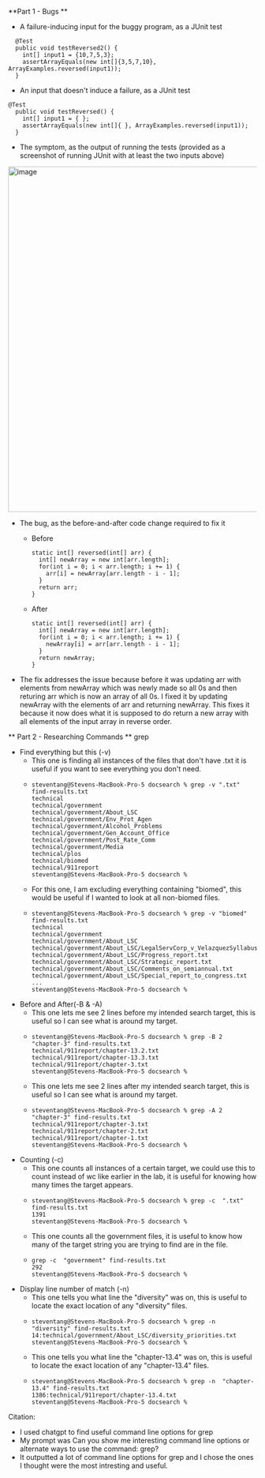 **Part 1 - Bugs **
- A failure-inducing input for the buggy program, as a JUnit test
```
  @Test
  public void testReversed2() {
    int[] input1 = {10,7,5,3};
    assertArrayEquals(new int[]{3,5,7,10},  ArrayExamples.reversed(input1));
  }
```

- An input that doesn't induce a failure, as a JUnit test
```
@Test
  public void testReversed() {
    int[] input1 = { };
    assertArrayEquals(new int[]{ }, ArrayExamples.reversed(input1));
  }
```

- The symptom, as the output of running the tests (provided as a screenshot of running JUnit with at least the two inputs above)
<img width="700" alt="image" src="https://github.com/steventang5/cse15l-lab-reports/assets/146782397/dd93dd53-55aa-478b-b52c-b4e327e70e53">

- The bug, as the before-and-after code change required to fix it
  - Before
    ```
    static int[] reversed(int[] arr) {
      int[] newArray = new int[arr.length];
      for(int i = 0; i < arr.length; i += 1) {
        arr[i] = newArray[arr.length - i - 1];
      }
      return arr;
    }
    ```
  - After
    ```
    static int[] reversed(int[] arr) {
      int[] newArray = new int[arr.length];
      for(int i = 0; i < arr.length; i += 1) {
        newArray[i] = arr[arr.length - i - 1];
      }
      return newArray;
    }
    ```

- The fix addresses the issue because before it was updating arr with elements from newArray which was newly made so all 0s and then returing arr which is now an array of all 0s. I fixed it by updating newArray with the elements of arr and returning newArray. This fixes it because it now does what it is supposed to do return a new array with all elements of the input array in reverse order.

** Part 2 - Researching Commands **
grep
- Find everything but this (-v)
  - This one is finding all instances of the files that don't have .txt it is useful if you want to see everything you don't need.
  - ```
    steventang@Stevens-MacBook-Pro-5 docsearch % grep -v ".txt" find-results.txt
    technical
    technical/government
    technical/government/About_LSC
    technical/government/Env_Prot_Agen
    technical/government/Alcohol_Problems
    technical/government/Gen_Account_Office
    technical/government/Post_Rate_Comm
    technical/government/Media
    technical/plos
    technical/biomed
    technical/911report
    steventang@Stevens-MacBook-Pro-5 docsearch % 
    ```
  - For this one, I am excluding everything containing "biomed", this would be useful if I wanted to look at all non-biomed files.
  - ```
    steventang@Stevens-MacBook-Pro-5 docsearch % grep -v "biomed" find-results.txt
    technical
    technical/government
    technical/government/About_LSC
    technical/government/About_LSC/LegalServCorp_v_VelazquezSyllabus.txt
    technical/government/About_LSC/Progress_report.txt
    technical/government/About_LSC/Strategic_report.txt
    technical/government/About_LSC/Comments_on_semiannual.txt
    technical/government/About_LSC/Special_report_to_congress.txt
    ...
    steventang@Stevens-MacBook-Pro-5 docsearch %
    ```
- Before and After(-B & -A)
  - This one lets me see 2 lines before my intended search target, this is useful so I can see what is around my target. 
  - ```
    steventang@Stevens-MacBook-Pro-5 docsearch % grep -B 2  "chapter-3" find-results.txt
    technical/911report/chapter-13.2.txt
    technical/911report/chapter-13.3.txt
    technical/911report/chapter-3.txt
    steventang@Stevens-MacBook-Pro-5 docsearch %
    ```
  -  This one lets me see 2 lines after my intended search target, this is useful so I can see what is around my target. 
  - ```
    steventang@Stevens-MacBook-Pro-5 docsearch % grep -A 2  "chapter-3" find-results.txt
    technical/911report/chapter-3.txt
    technical/911report/chapter-2.txt
    technical/911report/chapter-1.txt
    steventang@Stevens-MacBook-Pro-5 docsearch %
    ```
- Counting (-c)
  - This one counts all instances of a certain target, we could use this to count instead of wc like earlier in the lab, it is useful for knowing how many times the target appears. 
  - ```
    steventang@Stevens-MacBook-Pro-5 docsearch % grep -c  ".txt" find-results.txt
    1391
    steventang@Stevens-MacBook-Pro-5 docsearch %
    ```
  - This one counts all the government files, it is useful to know how many of the target string you are trying to find are in the file.
  - ```
    grep -c  "government" find-results.txt
    292
    steventang@Stevens-MacBook-Pro-5 docsearch %
    ```
- Display line number of match (-n)
  - This one tells you what line the "diversity" was on, this is useful to locate the exact location of any "diversity" files. 
  - ```
    steventang@Stevens-MacBook-Pro-5 docsearch % grep -n  "diversity" find-results.txt
    14:technical/government/About_LSC/diversity_priorities.txt
    steventang@Stevens-MacBook-Pro-5 docsearch %
    ```
  - This one tells you what line the "chapter-13.4" was on, this is useful to locate the exact location of any "chapter-13.4" files. 
  - ```
    steventang@Stevens-MacBook-Pro-5 docsearch % grep -n  "chapter-13.4" find-results.txt
    1386:technical/911report/chapter-13.4.txt
    steventang@Stevens-MacBook-Pro-5 docsearch % 
    ```

Citation:
- I used chatgpt to find useful command line options for grep
- My prompt was Can you show me interesting command line options or alternate ways to use the command: grep?
- It outputted a lot of command line options for grep and I chose the ones I thought were the most intresting and useful.


   
